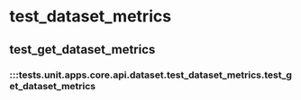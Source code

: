 # test_dataset_metrics

## test_get_dataset_metrics

### :::tests.unit.apps.core.api.dataset.test_dataset_metrics.test_get_dataset_metrics

